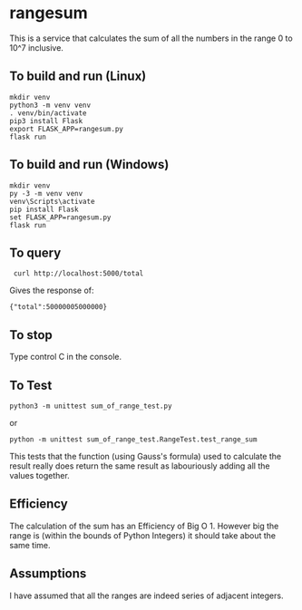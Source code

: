 # rangesum

This is a service that calculates the sum of all the numbers in the range 
0 to 10^7 inclusive.

## To build and run (Linux)

    mkdir venv
    python3 -m venv venv
    . venv/bin/activate
    pip3 install Flask
    export FLASK_APP=rangesum.py
    flask run
    
## To build and run (Windows)
    mkdir venv
    py -3 -m venv venv
    venv\Scripts\activate
    pip install Flask
    set FLASK_APP=rangesum.py
    flask run

## To query
     curl http://localhost:5000/total
Gives the response of:

    {"total":50000005000000}

## To stop
Type control C in the console.

## To Test
    python3 -m unittest sum_of_range_test.py
or

    python -m unittest sum_of_range_test.RangeTest.test_range_sum

This tests that the function (using Gauss's formula) used to calculate the result really does return the same result as labouriously adding all the values together.

## Efficiency

The calculation of the sum has an Efficiency of Big O 1. However big the range is (within the bounds of Python Integers) it should take about the same time.

## Assumptions

I have assumed that all the ranges are indeed series of adjacent integers.
